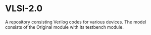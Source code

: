 VLSI-2.0
========

A repository consisting Verilog codes for various devices. The model consists of the Original module with its testbench module.
